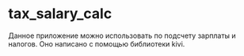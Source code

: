 # tax_salary_calc
Данное приложение можно использовать по подсчету зарплаты и налогов.  Оно написано с помощью библиотеки kivi. 
